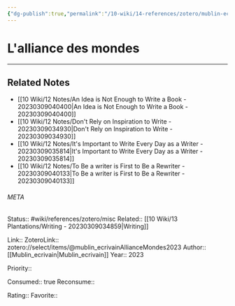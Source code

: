 ```yaml
---
{"dg-publish":true,"permalink":"/10-wiki/14-references/zotero/mublin-ecrivain-alliance-mondes2023/","tags":["wiki/references/need-work"]}
---
```


# L'alliance des mondes
---

## Related Notes
- [[10 Wiki/12 Notes/An Idea is Not Enough to Write a Book - 20230309040400\|An Idea is Not Enough to Write a Book - 20230309040400]]
- [[10 Wiki/12 Notes/Don't Rely on Inspiration to Write - 20230309034930\|Don't Rely on Inspiration to Write - 20230309034930]]
- [[10 Wiki/12 Notes/It's Important to Write Every Day as a Writer - 20230309035814\|It's Important to Write Every Day as a Writer - 20230309035814]]
- [[10 Wiki/12 Notes/To Be a writer is First to Be a Rewriter - 20230309040133\|To Be a writer is First to Be a Rewriter - 20230309040133]]




###### META
Status:: #wiki/references/zotero/misc
Related:: [[10 Wiki/13 Plantations/Writing - 20230309034859\|Writing]]

Link:: 
ZoteroLink:: zotero://select/items/@mublin_ecrivainAllianceMondes2023
Author:: [[Mublin_ecrivain\|Mublin_ecrivain]]
Year:: 2023

Priority:: 

Consumed:: true
Reconsume:: 

Rating:: 
Favorite:: 

